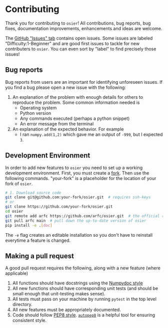 # Contributing

Thank you for contributing to `osier`! All contributions, bug reports, bug fixes, documentation 
improvements, enhancements and ideas are welcome.

The [GitHub "Issues" tab](https://github.com/arfc/osier/issues) contains open issues. Some issues
are labeled "Difficulty:1-Beginner" and are good first issues to tackle for new contributers to 
`osier`. You can even sort by "label" to find precisely those issues!

## Bug reports
Bug reports from users are an important for identifying unforeseen issues. If you find a bug please
open a new issue with the following:
1. An explanation of the problem with enough details for others to reproduce the problem. Some 
common information needed is
    * Operating system
    * Python version
    * Any commands executed (perhaps a python snippet)
    * An error message from the terminal
2. An explanation of the expected behavior. For example
    * I ran `numpy.add(1,2)` which gave me an output of `-999`, but I expected `3`. 


## Development Environment
In order to add new features to `osier` you need to set up a working development environment.
First, you must create a [fork](https://github.com/arfc/osier/fork). Then use the following 
commands. "your-fork" is a placeholder for the location of your fork of `osier`.

```bash
# 1. Download source code
git clone git@github.com:your-fork/osier.git  # requires ssh-keys
# or 
git clone https://github.com/your-fork/osier.git
cd osier
git remote add arfc https://github.com/arfc/osier.git  # the official repository
git pull arfc main  # pull down the up-to-date version of osier
pip install -e .[doc]
```
The `-e` flag creates an editable installation so you don't have to reinstall everytime a
feature is changed.

## Making a pull request
A good pull request requires the following, along with a new feature (where applicable)
1. All functions should have docstrings using the [Numpydoc style](https://numpydoc.readthedocs.io/en/latest/format.html)
2. All new functions should have corresponding unit tests (and should be small enough that unit-testing makes sense).
3. All tests must pass on your machine by running `pytest` in the top level directory.
4. All new features must be appropriately documented.
5. Code should follow [PEP8 style](http://www.python.org/dev/peps/pep-0008/). [`autopep8`](https://pypi.org/project/autopep8/)
is a helpful tool for ensuring consistent style.